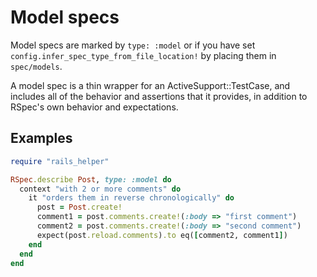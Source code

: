 # Model specs

Model specs are marked by `type: :model` or if you have set
`config.infer_spec_type_from_file_location!` by placing them in `spec/models`.

A model spec is a thin wrapper for an ActiveSupport::TestCase, and includes all
of the behavior and assertions that it provides, in addition to RSpec's own
behavior and expectations.

## Examples

```ruby
require "rails_helper"

RSpec.describe Post, type: :model do
  context "with 2 or more comments" do
    it "orders them in reverse chronologically" do
      post = Post.create!
      comment1 = post.comments.create!(:body => "first comment")
      comment2 = post.comments.create!(:body => "second comment")
      expect(post.reload.comments).to eq([comment2, comment1])
    end
  end
end
```
